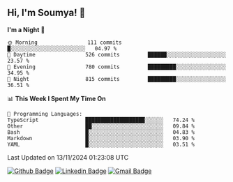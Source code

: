 ## Hi, I'm Soumya! 👋

<!--START_SECTION:waka-->
**I'm a Night 🦉** 

```text
🌞 Morning                111 commits         █░░░░░░░░░░░░░░░░░░░░░░░░   04.97 % 
🌆 Daytime                526 commits         ██████░░░░░░░░░░░░░░░░░░░   23.57 % 
🌃 Evening                780 commits         █████████░░░░░░░░░░░░░░░░   34.95 % 
🌙 Night                  815 commits         █████████░░░░░░░░░░░░░░░░   36.51 % 
```


📊 **This Week I Spent My Time On** 

```text
💬 Programming Languages: 
TypeScript               ███████████████████░░░░░░   74.24 % 
Other                    ██░░░░░░░░░░░░░░░░░░░░░░░   09.84 % 
Bash                     █░░░░░░░░░░░░░░░░░░░░░░░░   04.83 % 
Markdown                 █░░░░░░░░░░░░░░░░░░░░░░░░   03.90 % 
YAML                     █░░░░░░░░░░░░░░░░░░░░░░░░   03.51 % 
```


 Last Updated on 13/11/2024 01:23:08 UTC
<!--END_SECTION:waka-->

[![Github Badge](https://img.shields.io/badge/-rubyruins-grey?style=for-the-badge&logo=github&logoColor=white&link=https://github.com/rubyruins/)](https://www.github.com/rubyruins/) 
[![Linkedin Badge](https://img.shields.io/badge/-Soumya%20Parekh-0072b1?style=for-the-badge&logo=Linkedin&logoColor=white&link=https://www.linkedin.com/in/Soumya-Parekh/)](https://www.linkedin.com/in/Soumya-Parekh/) 
[![Gmail Badge](https://img.shields.io/badge/-soumyaparekh.me@gmail.com-c14438?style=for-the-badge&logo=Gmail&logoColor=white&link=mailto:soumyaparekh.me@gmail.com)](mailto:soumyaparekh.me@gmail.com) 
